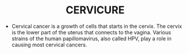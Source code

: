 <h1 align = "center"> CERVICURE </h1>

- Cervical cancer is a growth of cells that starts in the cervix. The cervix is the lower part of the uterus that connects to the vagina. Various strains of the human papillomavirus, also called HPV, play a role in causing most cervical cancers.
